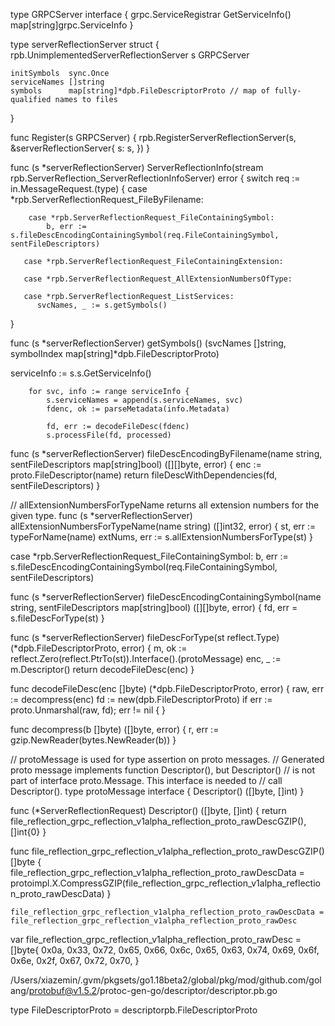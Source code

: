 type GRPCServer interface {
	grpc.ServiceRegistrar
	GetServiceInfo() map[string]grpc.ServiceInfo
}


type serverReflectionServer struct {
	rpb.UnimplementedServerReflectionServer
	s GRPCServer

	initSymbols  sync.Once
	serviceNames []string
	symbols      map[string]*dpb.FileDescriptorProto // map of fully-qualified names to files
}

func Register(s GRPCServer) {
	rpb.RegisterServerReflectionServer(s, &serverReflectionServer{
		s: s,
	})
}


func (s *serverReflectionServer) ServerReflectionInfo(stream rpb.ServerReflection_ServerReflectionInfoServer) error {
   		switch req := in.MessageRequest.(type) {
		case *rpb.ServerReflectionRequest_FileByFilename:
        
        case *rpb.ServerReflectionRequest_FileContainingSymbol:
			b, err := s.fileDescEncodingContainingSymbol(req.FileContainingSymbol, sentFileDescriptors)
      
       case *rpb.ServerReflectionRequest_FileContainingExtension:

       case *rpb.ServerReflectionRequest_AllExtensionNumbersOfType:

       case *rpb.ServerReflectionRequest_ListServices:
          svcNames, _ := s.getSymbols()
}


func (s *serverReflectionServer) getSymbols() (svcNames []string, symbolIndex map[string]*dpb.FileDescriptorProto) 

  serviceInfo := s.s.GetServiceInfo()

  		for svc, info := range serviceInfo {
			s.serviceNames = append(s.serviceNames, svc)
			fdenc, ok := parseMetadata(info.Metadata)

            fd, err := decodeFileDesc(fdenc)
            s.processFile(fd, processed)



func (s *serverReflectionServer) fileDescEncodingByFilename(name string, sentFileDescriptors map[string]bool) ([][]byte, error) {
    enc := proto.FileDescriptor(name)
    return fileDescWithDependencies(fd, sentFileDescriptors)
}

// allExtensionNumbersForTypeName returns all extension numbers for the given type.
func (s *serverReflectionServer) allExtensionNumbersForTypeName(name string) ([]int32, error) {
    st, err := typeForName(name)
    extNums, err := s.allExtensionNumbersForType(st)
}






case *rpb.ServerReflectionRequest_FileContainingSymbol:
b, err := s.fileDescEncodingContainingSymbol(req.FileContainingSymbol, sentFileDescriptors)





func (s *serverReflectionServer) fileDescEncodingContainingSymbol(name string, sentFileDescriptors map[string]bool) ([][]byte, error) {
    fd, err = s.fileDescForType(st)
}

func (s *serverReflectionServer) fileDescForType(st reflect.Type) (*dpb.FileDescriptorProto, error) {
	m, ok := reflect.Zero(reflect.PtrTo(st)).Interface().(protoMessage)
    enc, _ := m.Descriptor()
	return decodeFileDesc(enc)
}

func decodeFileDesc(enc []byte) (*dpb.FileDescriptorProto, error) {
	raw, err := decompress(enc)
    fd := new(dpb.FileDescriptorProto)
    if err := proto.Unmarshal(raw, fd); err != nil {
}

func decompress(b []byte) ([]byte, error) {
	r, err := gzip.NewReader(bytes.NewReader(b))
}



// protoMessage is used for type assertion on proto messages.
// Generated proto message implements function Descriptor(), but Descriptor()
// is not part of interface proto.Message. This interface is needed to
// call Descriptor().
type protoMessage interface {
	Descriptor() ([]byte, []int)
}




func (*ServerReflectionRequest) Descriptor() ([]byte, []int) {
	return file_reflection_grpc_reflection_v1alpha_reflection_proto_rawDescGZIP(), []int{0}
}


func file_reflection_grpc_reflection_v1alpha_reflection_proto_rawDescGZIP() []byte {
		file_reflection_grpc_reflection_v1alpha_reflection_proto_rawDescData = protoimpl.X.CompressGZIP(file_reflection_grpc_reflection_v1alpha_reflection_proto_rawDescData)
}


	file_reflection_grpc_reflection_v1alpha_reflection_proto_rawDescData = file_reflection_grpc_reflection_v1alpha_reflection_proto_rawDesc




var file_reflection_grpc_reflection_v1alpha_reflection_proto_rawDesc = []byte{
	0x0a, 0x33, 0x72, 0x65, 0x66, 0x6c, 0x65, 0x63, 0x74, 0x69, 0x6f, 0x6e, 0x2f, 0x67, 0x72, 0x70,
}


/Users/xiazemin/.gvm/pkgsets/go1.18beta2/global/pkg/mod/github.com/golang/protobuf@v1.5.2/protoc-gen-go/descriptor/descriptor.pb.go

type FileDescriptorProto = descriptorpb.FileDescriptorProto

